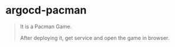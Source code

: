 # argocd-pacman
> It is a Pacman Game. 
> 
> After deploying it, get service  and open the game in browser.




